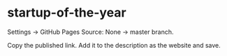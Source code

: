 # startup-of-the-year

Settings -> GitHub Pages Source: None -> master branch.

Copy the published link. Add it to the description as the website and save.
